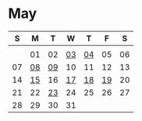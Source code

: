 # May

| S | M | T | W | T | F | S |
|---|---|---|---|---|---|---|
|   |   |   |   |   |   |   |
|   | 01 | 02 | [03](03.md) | [04](04.md) | 05 | 06 |
| 07 | [08](08.md) | [09](09.md) | 10 | 11 | 12 | 13 |
| 14 | [15](15.md) | 16 | [17](17.md) | [18](18.md) | [19](19.md) | 20 |
| 21 | 22 | [23](23.md) | 24 | 25 | 26 | 27 |
| 28 | 29 | 30 | 31 |    |    |    |